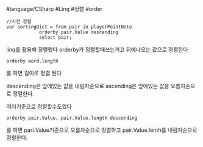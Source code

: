 #language/CSharp #Linq #정렬 #order

```CSharp
//사전 정렬
var sortingDict = from pair in playerPointNote
			orderby pair.Value descending
			select pair;
```

linq를 활용해 정렬했다 orderby가 정렬할때쓰는거고
뒤에나오는 값으로 정렬한다
```CSharp
orderby word.length
```
롤 하면 길이로 정렬 된다

descending은 앞에있는 값을 내림차순으로
ascending은 앞에있는 값을 오름차순으로 정렬한다.

여러기준으로 정렬할수도있다
```CSharp
orderby pair.Value, pair.Value.length descending
```
롤 하면 pari.Value기준으로 오름차순으로 정렬하고 pair.Value.lenth를 내림차순으로 정렬한다.
